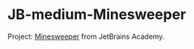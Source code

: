 # JB-medium-Minesweeper
Project: [Minesweeper](https://hyperskill.org/projects/77) from JetBrains Academy.
